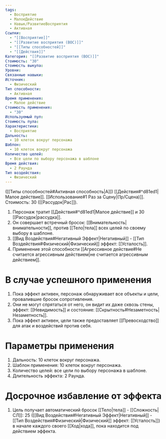 ```yaml
---
tags:
  - Восприятие
  - МалоеДействие
  - Навык/РазвитиеВосприятия
  - Активная
Ссылки:
  - "[[Восприятие]]"
  - "[[Развитие восприятия (ВОС)]]"
  - "[[Типы способностей]]"
  - "[[Действия]]"
Категория: "[[Развитие восприятия (ВОС)]]"
Стоимость: "30"
Стоимость выкупа: 
Уровни: 
Связанные навыки: 
Источник:
  - Физический
Тип способности:
  - Активная
Время применения:
  - Малое действие
Стоимость применения:
  - "30"
Используемый пул: 
Стоимость пула: 
Характеристики:
  - Восприятие
Дальность:
  - 10 клеток вокруг персонажа
Шаблон:
  - 10 клеток вокруг персонажа
Количество целей:
  - Все цели по выбору персонажа в шаблоне
Время действия:
  - 2 Раунда
Тип воздействия:
  - Физический
---
```

([[Типы способностей#Активная способность|А]]) [[Действия#^d81ed1|Малое действие]]. [[Использование#1 Раз за Сцену|(1р/Сцена)]]. Стоимость: 30 ([[Рассудок|Рас]]). 

1. Персонаж тратит [[Действия#^d81ed1|Малое действие]] и 30 [[Рассудок|рассудка]].
2. Он совершает встречный бросок: [[Внимательность|внимательности]], против [[Тело|тела]] всех целей по своему выбору в шаблоне.  
3. [[Вид Воздействия#Негативный Эффект|Негативный]] - [[Тип Воздействия#Физический|Физический]] эффект: [[Усталость]].
4. Применение этой способности [[Агрессивное действие#Не считается агрессивным действием|не считается агрессивным действием]]. 
# В случае успешного применения

1. Пока эффект активен, персонаж обнаруживает все объекты и цели, провалившие бросок сопротивления. 
2. Они не могут спрятаться от него, он видит их даже сквозь стены, эффект: [[Невидимость]] и состояние: [[Скрытность#Незаметность|Незаметность]]. 
3. Пока эффект активен, цели также предоставляет [[Превосходство]] для атак и воздействий против себя.
# Параметры применения

1. Дальность: 10 клеток вокруг персонажа.
2. Шаблон применения: 10 клеток вокруг персонажа. 
3. Количество целей: все цели по выбору персонажа в шаблоне.
4. Длительность эффекта: 2 Раунда. 
# Досрочное избавление от эффекта

1. Цель получает автоматический бросок [[Тело|тела]] - [[Сложность|СЛ]]: 25 ([[Вид Воздействия#Негативный Эффект|Негативный]] - [[Тип Воздействия#Физический|Физический]] эффект: [[Усталость]]) в начале каждого своего [[Ход|хода]], пока находится под действием эффекта. 